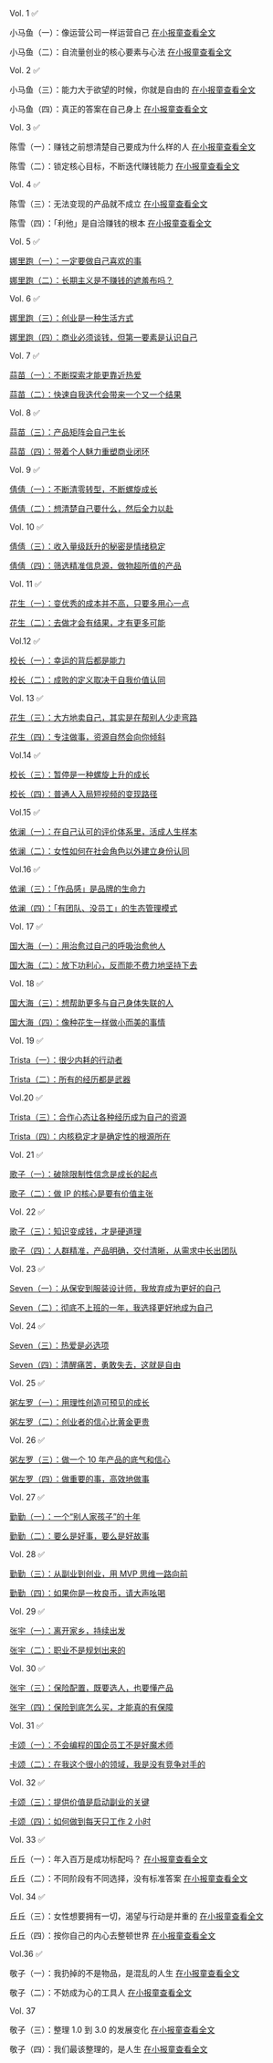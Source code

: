 Vol. 1 ✅

小马鱼（一）：像运营公司一样运营自己 [在小报童查看全文](./xiaobaotong.md)

小马鱼（二）：自流量创业的核心要素与心法 [在小报童查看全文](./xiaobaotong.md)

Vol. 2 ✅

小马鱼（三）：能力大于欲望的时候，你就是自由的 [在小报童查看全文](./xiaobaotong.md)

小马鱼（四）：真正的答案在自己身上 [在小报童查看全文](./xiaobaotong.md)

Vol. 3 ✅

陈雪（一）：赚钱之前想清楚自己要成为什么样的人 [在小报童查看全文](./xiaobaotong.md)

陈雪（二）：锁定核心目标，不断迭代赚钱能力 [在小报童查看全文](./xiaobaotong.md)

Vol. 4 ✅

陈雪（三）：无法变现的产品就不成立 [在小报童查看全文](./xiaobaotong.md)

陈雪（四）：「利他」是自洽赚钱的根本 [在小报童查看全文](./xiaobaotong.md)

Vol. 5 ✅

[娜里跑（一）：一定要做自己喜欢的事](https://www.xiaoyuzhoufm.com/episode/64d87a3c3fa4090b741a2eef)

[娜里跑（二）：长期主义是不赚钱的遮羞布吗？](https://www.xiaoyuzhoufm.com/episode/64d87a3c3fa4090b741a2eef)

Vol. 6 ✅

[娜里跑（三）：创业是一种生活方式](https://www.xiaoyuzhoufm.com/episode/64e42e75e490c5dee51de315)

[娜里跑（四）：商业必须谈钱，但第一要素是认识自己](https://www.xiaoyuzhoufm.com/episode/64e42e75e490c5dee51de315)

Vol. 7 ✅

[蒜苗（一）：不断探索才能更靠近热爱](https://www.xiaoyuzhoufm.com/episode/64e8737980c9ec4c5f420dd1)

[蒜苗（二）：快速自我迭代会带来一个又一个结果](https://www.xiaoyuzhoufm.com/episode/64e8737980c9ec4c5f420dd1)

Vol. 8 ✅

[蒜苗（三）：产品矩阵会自己生长](https://www.xiaoyuzhoufm.com/episode/64ec71c43fa4090b74799dc8)

[蒜苗（四）：带着个人魅力重塑商业闭环](https://www.xiaoyuzhoufm.com/episode/64ec71c43fa4090b74799dc8)

Vol. 9 ✅

[倩倩（一）：不断清零转型，不断螺旋成长](https://www.xiaoyuzhoufm.com/episode/64f5506be490c5dee545ea83)

[倩倩（二）：想清楚自己要什么，然后全力以赴](https://www.xiaoyuzhoufm.com/episode/64f5506be490c5dee545ea83)

Vol. 10 ✅

[倩倩（三）：收入量级跃升的秘密是情绪稳定](https://www.xiaoyuzhoufm.com/episode/64f6ce1a80c9ec4c5f370b9f)

[倩倩（四）：筛选精准信息源，做物超所值的产品](https://www.xiaoyuzhoufm.com/episode/64f6ce1a80c9ec4c5f370b9f)

Vol. 11 ✅

[花生（一）：变优秀的成本并不高，只要多用心一点](https://www.xiaoyuzhoufm.com/episode/65083116bbe351e616413572)

[花生（二）：去做才会有结果，才有更多可能](https://www.xiaoyuzhoufm.com/episode/65083116bbe351e616413572)

Vol.12 ✅

[校长（一）：幸运的背后都是能力](https://www.xiaoyuzhoufm.com/episode/651001ddbbe351e616bf30e4)

[校长（二）：成败的定义取决于自我价值认同](https://www.xiaoyuzhoufm.com/episode/651001ddbbe351e616bf30e4)

Vol. 13 ✅

[花生（三）：大方地卖自己，其实是在帮别人少走弯路](https://www.xiaoyuzhoufm.com/episode/6514396650cf691d24c9b9fc)

[花生（四）：专注做事，资源自然会向你倾斜](https://www.xiaoyuzhoufm.com/episode/6514396650cf691d24c9b9fc)

Vol.14 ✅

[校长（三）：暂停是一种螺旋上升的成长](https://www.xiaoyuzhoufm.com/episode/651ae23ea3b0404cbf8c38dc)

[校长（四）：普通人入局短视频的变现路径](https://www.xiaoyuzhoufm.com/episode/651ae23ea3b0404cbf8c38dc)

Vol.15 ✅

[依澜（一）：在自己认可的评价体系里，活成人生样本](https://www.xiaoyuzhoufm.com/episode/6522ad5819dde7bf6a295d69)

[依澜（二）：女性如何在社会角色以外建立身份认同](https://www.xiaoyuzhoufm.com/episode/6522ad5819dde7bf6a295d69)

Vol.16 ✅

[依澜（三）：「作品感」是品牌的生命力](https://www.xiaoyuzhoufm.com/episode/6522afa319dde7bf6a29788a)

[依澜（四）：「有团队、没员工」的生态管理模式](https://www.xiaoyuzhoufm.com/episode/6522afa319dde7bf6a29788a)

Vol. 17 ✅

[国大海（一）：用治愈过自己的呼吸治愈他人](https://www.xiaoyuzhoufm.com/episode/653e2d970255cd89fd3e1189)

[国大海（二）：放下功利心，反而能不费力地坚持下去](https://www.xiaoyuzhoufm.com/episode/653e2d970255cd89fd3e1189)

Vol. 18 ✅

[国大海（三）：想帮助更多与自己身体失联的人](https://www.xiaoyuzhoufm.com/episode/653e311bef5bf8b6c56f1e25)

[国大海（四）：像种花生一样做小而美的事情](https://www.xiaoyuzhoufm.com/episode/653e311bef5bf8b6c56f1e25)

Vol. 19 ✅

[Trista（一）：很少内耗的行动者](https://www.xiaoyuzhoufm.com/episode/654c41dec751ee5dace427ba)

[Trista（二）：所有的经历都是武器](https://www.xiaoyuzhoufm.com/episode/654c41dec751ee5dace427ba)

Vol.20 ✅

[Trista（三）：合作心态让各种经历成为自己的资源](https://www.xiaoyuzhoufm.com/episode/654c46195e08e4e313b3a720)

[Trista（四）：内核稳定才是确定性的根源所在](https://www.xiaoyuzhoufm.com/episode/654c46195e08e4e313b3a720)

Vol. 21 ✅

[歌子（一）：破除限制性信念是成长的起点](https://www.xiaoyuzhoufm.com/episode/655d5f040500be931ce75502)

[歌子（二）：做 IP 的核心是要有价值主张](https://www.xiaoyuzhoufm.com/episode/655d5f040500be931ce75502)

Vol. 22 ✅

[歌子（三）：知识变成钱，才是硬道理](https://www.xiaoyuzhoufm.com/episode/6569ef75ce2ee31e8fc51ccb)

[歌子（四）：人群精准，产品明确，交付清晰，从需求中长出团队](https://www.xiaoyuzhoufm.com/episode/6569ef75ce2ee31e8fc51ccb)

Vol. 23 ✅

[Seven（一）：从保安到服装设计师，我放弃成为更好的自己](https://www.xiaoyuzhoufm.com/episode/6576fe02c1a8b2b479b03ffe)

[Seven（二）：彻底不上班的一年，我选择更好地成为自己](https://www.xiaoyuzhoufm.com/episode/6576fe02c1a8b2b479b03ffe)

Vol. 24 ✅

[Seven（三）：热爱是必选项](https://www.xiaoyuzhoufm.com/episode/6576fe6953c6ec9134286145)

[Seven（四）：清醒痛苦，勇敢失去，这就是自由](https://www.xiaoyuzhoufm.com/episode/6576fe6953c6ec9134286145)

Vol. 25 ✅

[粥左罗（一）：用理性创造可预见的成长](https://www.xiaoyuzhoufm.com/episode/65841f64cab6086ec123f9a4)

[粥左罗（二）：创业者的信心比黄金更贵](https://www.xiaoyuzhoufm.com/episode/65841f64cab6086ec123f9a4)

Vol. 26 ✅

[粥左罗（三）：做一个 10 年产品的底气和信心](https://www.xiaoyuzhoufm.com/episode/658c167f20d779b49dfc4f6c)

[粥左罗（四）：做重要的事，高效地做事](https://www.xiaoyuzhoufm.com/episode/658c167f20d779b49dfc4f6c)

Vol. 27 ✅

[勤勤（一）：一个“别人家孩子”的十年](https://www.xiaoyuzhoufm.com/episode/6599086c2e26fb993497e71f)

[勤勤（二）：要么是好事，要么是好故事](https://www.xiaoyuzhoufm.com/episode/6599086c2e26fb993497e71f)

Vol. 28 ✅

[勤勤（三）：从副业到创业，用 MVP 思维一路向前](https://www.xiaoyuzhoufm.com/episode/65a3fd1f6d045a7f5ef6f723)

[勤勤（四）：如果你是一枚良币，请大声吆喝](https://www.xiaoyuzhoufm.com/episode/65a3fd1f6d045a7f5ef6f723)

Vol. 29 ✅

[张宇（一）：离开家乡，持续出发](https://www.xiaoyuzhoufm.com/episode/65adc89b852be0e11c8cb56f)

[张宇（二）：职业不是规划出来的](https://www.xiaoyuzhoufm.com/episode/65adc89b852be0e11c8cb56f)

Vol. 30 ✅

[张宇（三）：保险配置，既要选人，也要懂产品](https://www.xiaoyuzhoufm.com/episode/65b72095cace72dff83ea8ac)

[张宇（四）：保险到底怎么买，才能真的有保障](https://www.xiaoyuzhoufm.com/episode/65b72095cace72dff83ea8ac)

Vol. 31 ✅

[卡颂（一）：不会编程的国企员工不是好魔术师](https://www.xiaoyuzhoufm.com/episode/65bf5bff0847349e0ced0bac)

[卡颂（二）：在我这个很小的领域，我是没有竞争对手的](https://www.xiaoyuzhoufm.com/episode/65bf5bff0847349e0ced0bac)

Vol. 32 ✅

[卡颂（三）：提供价值是启动副业的关键](https://www.xiaoyuzhoufm.com/episode/65cf4dd70847349e0c44897a)

[卡颂（四）：如何做到每天只工作 2 小时](https://www.xiaoyuzhoufm.com/episode/65cf4dd70847349e0c44897a)

Vol. 33 ✅

丘丘（一）：年入百万是成功标配吗？ [在小报童查看全文](./xiaobaotong.md)

丘丘（二）：不同阶段有不同选择，没有标准答案 [在小报童查看全文](./xiaobaotong.md)

Vol. 34 ✅

丘丘（三）：女性想要拥有一切，渴望与行动是并重的 [在小报童查看全文](./xiaobaotong.md)

丘丘（四）：按你自己的内心去整顿世界 [在小报童查看全文](./xiaobaotong.md)

Vol.36 ✅

敬子（一）：我扔掉的不是物品，是混乱的人生 [在小报童查看全文](./xiaobaotong.md)

敬子（二）：不妨成为心的工具人 [在小报童查看全文](./xiaobaotong.md)

Vol. 37

敬子（三）：整理 1.0 到 3.0 的发展变化 [在小报童查看全文](./xiaobaotong.md)

敬子（四）：我们最该整理的，是人生 [在小报童查看全文](./xiaobaotong.md)
